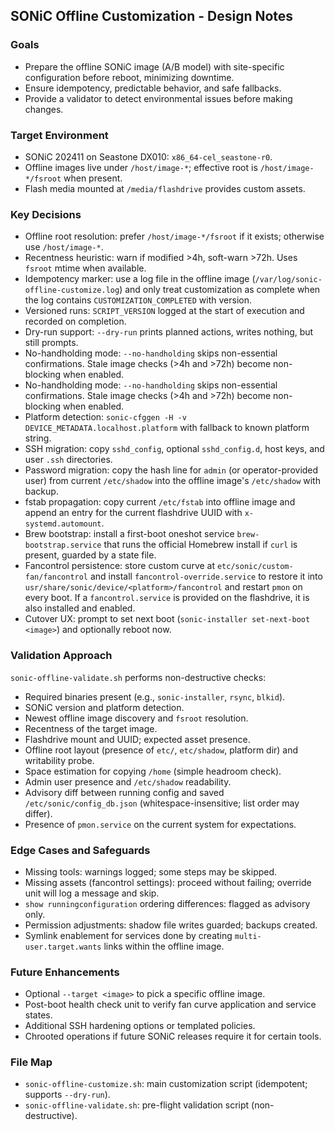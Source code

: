 ## SONiC Offline Customization - Design Notes

### Goals
- Prepare the offline SONiC image (A/B model) with site-specific configuration before reboot, minimizing downtime.
- Ensure idempotency, predictable behavior, and safe fallbacks.
- Provide a validator to detect environmental issues before making changes.

### Target Environment
- SONiC 202411 on Seastone DX010: `x86_64-cel_seastone-r0`.
- Offline images live under `/host/image-*`; effective root is `/host/image-*/fsroot` when present.
- Flash media mounted at `/media/flashdrive` provides custom assets.

### Key Decisions
- Offline root resolution: prefer `/host/image-*/fsroot` if it exists; otherwise use `/host/image-*`.
- Recentness heuristic: warn if modified >4h, soft-warn >72h. Uses `fsroot` mtime when available.
- Idempotency marker: use a log file in the offline image (`/var/log/sonic-offline-customize.log`) and only treat customization as complete when the log contains `CUSTOMIZATION_COMPLETED` with version.
- Versioned runs: `SCRIPT_VERSION` logged at the start of execution and recorded on completion.
- Dry-run support: `--dry-run` prints planned actions, writes nothing, but still prompts.
- No-handholding mode: `--no-handholding` skips non-essential confirmations. Stale image checks (>4h and >72h) become non-blocking when enabled.
- No-handholding mode: `--no-handholding` skips non-essential confirmations. Stale image checks (>4h and >72h) become non-blocking when enabled.
- Platform detection: `sonic-cfggen -H -v DEVICE_METADATA.localhost.platform` with fallback to known platform string.
- SSH migration: copy `sshd_config`, optional `sshd_config.d`, host keys, and user `.ssh` directories.
- Password migration: copy the hash line for `admin` (or operator-provided user) from current `/etc/shadow` into the offline image's `/etc/shadow` with backup.
- fstab propagation: copy current `/etc/fstab` into offline image and append an entry for the current flashdrive UUID with `x-systemd.automount`.
- Brew bootstrap: install a first-boot oneshot service `brew-bootstrap.service` that runs the official Homebrew install if `curl` is present, guarded by a state file.
- Fancontrol persistence: store custom curve at `etc/sonic/custom-fan/fancontrol` and install `fancontrol-override.service` to restore it into `usr/share/sonic/device/<platform>/fancontrol` and restart `pmon` on every boot. If a `fancontrol.service` is provided on the flashdrive, it is also installed and enabled.
- Cutover UX: prompt to set next boot (`sonic-installer set-next-boot <image>`) and optionally reboot now.

### Validation Approach
`sonic-offline-validate.sh` performs non-destructive checks:
- Required binaries present (e.g., `sonic-installer`, `rsync`, `blkid`).
- SONiC version and platform detection.
- Newest offline image discovery and `fsroot` resolution.
- Recentness of the target image.
- Flashdrive mount and UUID; expected asset presence.
- Offline root layout (presence of `etc/`, `etc/shadow`, platform dir) and writability probe.
- Space estimation for copying `/home` (simple headroom check).
- Admin user presence and `/etc/shadow` readability.
- Advisory diff between running config and saved `/etc/sonic/config_db.json` (whitespace-insensitive; list order may differ).
- Presence of `pmon.service` on the current system for expectations.

### Edge Cases and Safeguards
- Missing tools: warnings logged; some steps may be skipped.
- Missing assets (fancontrol settings): proceed without failing; override unit will log a message and skip.
- `show runningconfiguration` ordering differences: flagged as advisory only.
- Permission adjustments: shadow file writes guarded; backups created.
- Symlink enablement for services done by creating `multi-user.target.wants` links within the offline image.

### Future Enhancements
- Optional `--target <image>` to pick a specific offline image.
- Post-boot health check unit to verify fan curve application and service states.
- Additional SSH hardening options or templated policies.
- Chrooted operations if future SONiC releases require it for certain tools.

### File Map
- `sonic-offline-customize.sh`: main customization script (idempotent; supports `--dry-run`).
- `sonic-offline-validate.sh`: pre-flight validation script (non-destructive).